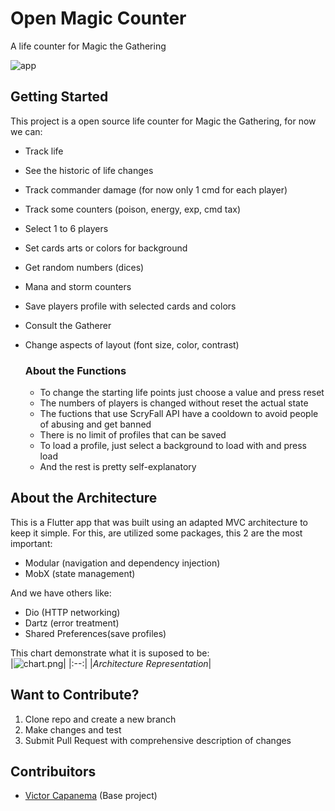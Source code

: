 # Open Magic Counter
A life counter for Magic the Gathering

![app](https://i.ibb.co/zmYZ6yh/Screenshot-20230831-140141.png)


## Getting Started
This project is a open source life counter for Magic the Gathering, for now we can:
- Track life
- See the historic of life changes
- Track commander damage (for now only 1 cmd for each player)
- Track some counters (poison, energy, exp, cmd tax)
- Select 1 to 6 players
- Set cards arts or colors for background
- Get random numbers (dices)
- Mana and storm counters
- Save players profile with selected cards and colors
- Consult the Gatherer
- Change aspects of layout (font size, color, contrast)

  ### About the Functions
    - To change the starting life points just choose a value and press reset
    - The numbers of players is changed without reset the actual state
    - The fuctions that use ScryFall API have a cooldown to avoid people of abusing and get banned
    - There is no limit of profiles that can be saved
    - To load a profile, just select a background to load with and press load
    - And the rest is pretty self-explanatory

## About the Architecture
This is a Flutter app that was built using an adapted MVC architecture to keep it simple.
For this, are utilized some packages, this 2 are the most important:
- Modular (navigation and dependency injection)
- MobX (state management)

And we have others like:
- Dio (HTTP networking)
- Dartz (error treatment)
- Shared Preferences(save profiles)

This chart demonstrate what it is suposed to be:  
|![chart.png](https://i.ibb.co/zZ8NjgF/chart.png)|
|:--:|
|*Architecture Representation*|

## Want to Contribute?
1. Clone repo and create a new branch
2. Make changes and test
3. Submit Pull Request with comprehensive description of changes

## Contribuitors
- [Victor Capanema](https://www.linkedin.com/in/victor-carvalho-capanema-437387126/) (Base project)